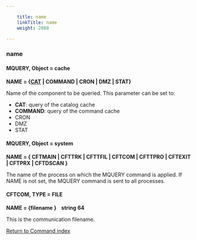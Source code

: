 ```yaml
---

    title: name
    linkTitle: name
    weight: 2080

---
```

<span id="name"></span>

### name

#### MQUERY, Object = cache

****NAME = {<u>CAT</u>
| COMMAND | CRON | DMZ | STAT}****

Name of the component to be queried.
This parameter can be set to:

- <span class="bold_in_para">****CAT****</span>: query of the catalog cache
- <span class="bold_in_para">****COMMAND****</span>: query of the command cache
- CRON
- DMZ
- STAT

<span id="name_CFTCOM"></span>

#### MQUERY, Object = system

****NAME = { CFTMAIN | CFTTRK | CFTTFIL | CFTCOM | CFTTPRO | CFTEXIT | CFTPRX | CFTDSCAN }****

The name of the process on which the MQUERY command is applied. If NAME is not set, the MQUERY command is sent to all processes.

#### CFTCOM, TYPE = FILE

****NAME = {filename
}    string
64****

This is the communication filename.

[Return to Command index](../../)
